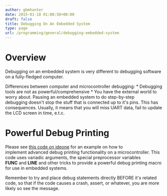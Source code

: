```yaml
---
author: gbmhunter
date: 2015-01-10 01:08:58+00:00
draft: false
title: Debugging On An Embedded System
type: page
url: /programming/general/debugging-embedded-system
---
```


# Overview

Debugging on an embedded system is very different to debugging software on a fully-fledged computer.

Differences between computer and microcontroller debugging:  * Debugging tools are not as powerful/comprehensive  * You have the external world to worry about. Pausing an embedded system to do step-by-step debugging doesn't stop the stuff that is connected up to it's pins. This has consequences. Usually, it means that you will miss UART data, fail to update the LCD screen in time, e.t.c.

# Powerful Debug Printing

Please see [this code on ideone](https://ideone.com/WbufDi) for an example on how to implement advanced debug printing functionality on a microcontroller. This code uses variadic arguments, the special preprocessor variables __FUNC__ and __LINE__ and other tricks to provide a powerful debug printing macro for use in embedded systems.

Remember to try and place debug statements directly BEFORE it's related code, so that if the code causes a crash, assert, or whatever, you are more likely so see the message.
